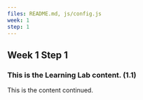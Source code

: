 ```yaml
---
files: README.md, js/config.js
week: 1
step: 1
---
```


## Week 1 Step 1

### This is the Learning Lab content. (1.1)

This is the content continued.

